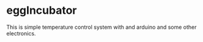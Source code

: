 # eggIncubator
This is simple temperature control system with and arduino and some other electronics.
